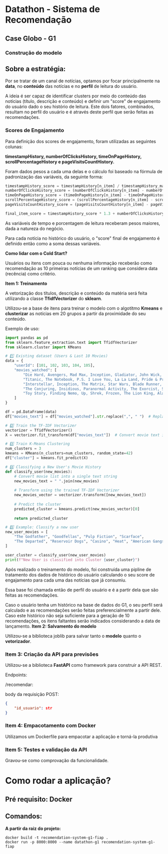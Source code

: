 # Datathon - Sistema de Recomendação
## Case Globo - G1


### Construção do modelo

## Sobre a estratégia: 
Por se tratar de um canal de notícias, optamos por focar principalmente na **data**, no **conteúdo** das notícias e no **perfil** de leitura do usuário. 

A ideia é ser capaz de identificar clusters por meio do conteúdo das notícias (título, descrição e conteúdo) e definir um "score" de engajamento do usuário dado o seu histório de leitura. Este dois fatores, combinados, resultam no perfil do usuário e é através deste perfil que serão feitas as recomendações. 

### Scores de Engajamento
Para definição dos scores de engajamento, foram utilizadas as seguintes colunas: 

**timestampHistory, numberOfClicksHistory, timeOnPageHistory, scrollPercentageHistory e pageVisitsCountHistory.** 

Foram dados pesos a cada uma delas e o cálculo foi baseado na fórmula de padronização das variáveis, da seguinte forma:

```python
timestampHistory_score = timestampHistory[n_item] / timestampHistory_max
numberOfClicksHistory_score = (numberOfClicksHistory[n_item] - numberOfClicksHistory_mean) / numberOfClicksHistory_std
timeOnPageHistory_score = (timeOnPageHistory[n_item] - timeOnPageHistory_mean) / timeOnPageHistory_std
scrollPercentageHistory_score = (scrollPercentageHistory[n_item] - scrollPercentageHistory_mean) / scrollPercentageHistory_std
pageVisitsCountHistory_score = (pageVisitsCountHistory[n_item] - pageVisitsCountHistory_mean) / pageVisitsCountHistory_std

final_item_score = timestampHistory_score * 1.3 + numberOfClicksHistory_score * 1 + timeOnPageHistory_score * 1 + scrollPercentageHistory_score * 1.2 + pageVisitsCountHistory_score * 1
```

As variáveis de tempo e porcentagem de leitura receberam pesos maiores, dada a natureza do negócio. 

Para cada notícia no histórico do usuário, o "score" final de engajamento é definido então como a soma dessas variáveis.


**Como lidar com o Cold Start?** 

Usuários ou itens com pouca ou nenhuma informação receberão como recomendação as 10 primeiras notícias de um ranking que considera data (recência) como critério.

**Item 1: Treinamento**

A vetorização dos títulos, descrição e conteúdo da matéria será feita utilizando a classe **TfidfVectorizer** do **sklearn**.

Utilizou-se a base de itens para treinar o modelo com o algotítmo **Kmeans** e **clusterizar** as notícias em 20 grupos a partir da proximidade do seu conteúdo.

Exemplo de uso:

```python
import pandas as pd
from sklearn.feature_extraction.text import TfidfVectorizer
from sklearn.cluster import KMeans

# 1️⃣ Existing dataset (Users & Last 10 Movies)
data = {
    "userId": [101, 102, 103, 104, 105],
    "movies_watched": [
        "Die Hard, Avengers, Mad Max, Inception, Gladiator, John Wick, Batman, Deadpool, Iron Man, Logan",
        "Titanic, The Notebook, P.S. I Love You, La La Land, Pride & Prejudice, Me Before You, A Walk to Remember, Romeo + Juliet, The Fault in Our Stars, Love Actually",
        "Interstellar, Inception, The Matrix, Star Wars, Blade Runner, Arrival, Gravity, The Martian, 2001: A Space Odyssey, Ad Astra",
        "The Conjuring, Insidious, Paranormal Activity, The Exorcist, Sinister, Hereditary, The Ring, It, Halloween, A Nightmare on Elm Street",
        "Toy Story, Finding Nemo, Up, Shrek, Frozen, The Lion King, Aladdin, Moana, Tangled, Beauty and the Beast"
    ]
}

df = pd.DataFrame(data)
df["movies_text"] = df["movies_watched"].str.replace(",", " ")  # Replace commas with spaces

# 2️⃣ Train the TF-IDF Vectorizer
vectorizer = TfidfVectorizer()
X = vectorizer.fit_transform(df["movies_text"])  # Convert movie text into numerical features

# 3️⃣ Train K-Means Clustering
num_clusters = 3
kmeans = KMeans(n_clusters=num_clusters, random_state=42)
df["cluster"] = kmeans.fit_predict(X)

# 4️⃣ Classifying a New User's Movie History
def classify_user(new_movies):
    # Convert movie list into a single text string
    new_movies_text = " ".join(new_movies)
    
    # Transform using the trained TF-IDF Vectorizer
    new_movies_vector = vectorizer.transform([new_movies_text])
    
    # Predict the cluster
    predicted_cluster = kmeans.predict(new_movies_vector)[0]
    
    return predicted_cluster

# 5️⃣ Example: Classify a new user
new_user_movies = [
    "The Godfather", "Goodfellas", "Pulp Fiction", "Scarface", 
    "The Departed", "Reservoir Dogs", "Casino", "Heat", "American Gangster", "The Irishman"
]

user_cluster = classify_user(new_user_movies)
print(f"New User is classified into Cluster {user_cluster}")
```

Após realizado o treinamento do modelo, foi construída uma pipline de tratamento dos dados de histórico do usuário calculando o seu score de engajamento para cada uma das notícias que já consumiu. 

Essa base foi chamada então de perfil do usuário e é a partir dela que são feitas as recomendações. 

Caso o usuário tenha um histórico na base de dados do G1, o seu perfil será calculado e as recomendações serão feitas preferencialmente a partir dele. Caso este histórico não seja suficiente para a geração de 10 recomendações, os itens faltantes serão indicados considerando a data de lançamento.
**Item 2: Salvamento do modelo**

Utilizou-se a biblioteca joblib para salvar tanto o **modelo** quanto o **vetorizador**.

### Item 3: Criação da API para previsões

Utilizou-se a biblioteca **FastAPI** como framework para construir a API REST.

Endpoints:

/recomendar:

body da requisição POST:
```json
{
    "id_usuario": str
}
```

### Item 4: Empacotamento com Docker
Utilizamos um Dockerfile para empacotar a aplicação e torná-la produtiva

### Item 5: Testes e validação da API
Gravou-se como comprovação da funcionalidade.

# Como rodar a aplicação? 

## Pré requisito: Docker

## Comandos: 
**A partir da raiz do projeto:**
```
docker build -t recomendation-system-g1-fiap .
docker run -p 8000:8000 --name datathon-g1 recomendation-system-g1-fiap
```

